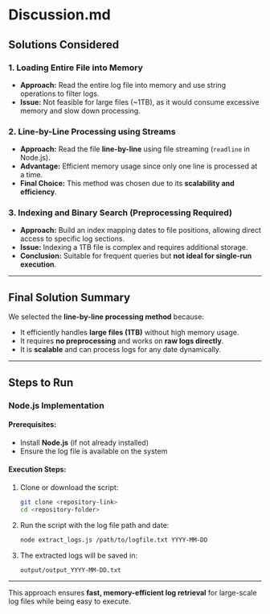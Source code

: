 # Discussion.md

## Solutions Considered
### 1. **Loading Entire File into Memory**
- **Approach:** Read the entire log file into memory and use string operations to filter logs.
- **Issue:** Not feasible for large files (~1TB), as it would consume excessive memory and slow down processing.

### 2. **Line-by-Line Processing using Streams**
- **Approach:** Read the file **line-by-line** using file streaming (`readline` in Node.js).
- **Advantage:** Efficient memory usage since only one line is processed at a time.
- **Final Choice:** This method was chosen due to its **scalability and efficiency**.

### 3. **Indexing and Binary Search (Preprocessing Required)**
- **Approach:** Build an index mapping dates to file positions, allowing direct access to specific log sections.
- **Issue:** Indexing a 1TB file is complex and requires additional storage.
- **Conclusion:** Suitable for frequent queries but **not ideal for single-run execution**.

---
## Final Solution Summary
We selected the **line-by-line processing method** because:
- It efficiently handles **large files (1TB)** without high memory usage.
- It requires **no preprocessing** and works on **raw logs directly**.
- It is **scalable** and can process logs for any date dynamically.

---
## Steps to Run
### **Node.js Implementation**
#### **Prerequisites:**
- Install **Node.js** (if not already installed)
- Ensure the log file is available on the system

#### **Execution Steps:**
1. Clone or download the script:
   ```sh
   git clone <repository-link>
   cd <repository-folder>
   ```
2. Run the script with the log file path and date:
   ```sh
   node extract_logs.js /path/to/logfile.txt YYYY-MM-DD
   ```
3. The extracted logs will be saved in:
   ```
   output/output_YYYY-MM-DD.txt
   ```

---
This approach ensures **fast, memory-efficient log retrieval** for large-scale log files while being easy to execute.

